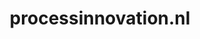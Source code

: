 ---
layout: post
title:  "processinnovation.nl"
internal_url:  "/dutchgov/processinnovation.nl.html"
categories: dutchgov
---